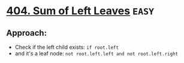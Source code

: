 # [404. Sum of Left Leaves](https://leetcode.com/problems/sum-of-left-leaves/description/) `EASY`
## Approach:
- Check if the left child exists:  `if root.left`
- and it's a leaf node: `not root.left.left and not root.left.right`
